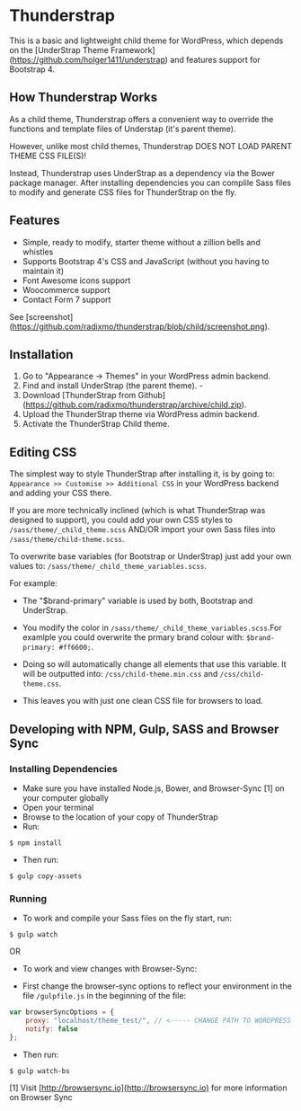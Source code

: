 # Thunderstrap
This is a basic and lightweight child theme for WordPress, which depends on the [UnderStrap Theme Framework] (https://github.com/holger1411/understrap) and features support for Bootstrap 4.

## How Thunderstrap Works
As a child theme, Thunderstrap offers a convenient way to override the functions and template files of Understap (it's parent theme).

However, unlike most child themes, Thunderstrap DOES NOT LOAD PARENT THEME CSS FILE(S)!

Instead, Thunderstrap uses UnderStrap as a dependency via the Bower package manager. After installing dependencies you can complile Sass files to modify and generate CSS files for ThunderStrap on the fly.

## Features
- Simple,  ready to modify, starter theme without a zillion bells and whistles
- Supports Bootstrap 4's CSS and JavaScript (without you having to maintain it)
- Font Awesome icons support
- Woocommerce support
- Contact Form 7 support

See [screenshot] (https://github.com/radixmo/thunderstrap/blob/child/screenshot.png).

## Installation
1. Go to "Appearance -> Themes" in your WordPress admin backend.
2. Find and install UnderStrap (the parent theme). - 
3. Download [ThunderStrap from Github] (https://github.com/radixmo/thunderstrap/archive/child.zip).
4. Upload the ThunderStrap theme via WordPress admin backend.
5. Activate the ThunderStrap Child theme.

## Editing CSS
The simplest way to style ThunderStrap after installing it, is by going to:  `Appearance >> Customise >> Additional CSS` in your WordPress backend and adding your CSS there.

If you are more technically inclined (which is what ThunderStrap was designed to support), you could add your own CSS styles to `/sass/theme/_child_theme.scss` AND/OR import your own Sass files into `/sass/theme/child-theme.scss`.

To overwrite base variables (for Bootstrap or UnderStrap) just add your own values to: `/sass/theme/_child_theme_variables.scss`.

For example:

- The "$brand-primary" variable is used by both, Bootstrap and UnderStrap.

- You modify the color in `/sass/theme/_child_theme_variables.scss`.For examlple you could overwrite the prmary brand colour with: `$brand-primary: #ff6600;`.

- Doing so will automatically change all elements that use this variable. It will be outputted into: `/css/child-theme.min.css`
and `/css/child-theme.css`.

- This leaves you with just one clean CSS file for browsers to load.

## Developing with NPM, Gulp, SASS and Browser Sync

### Installing Dependencies
- Make sure you have installed Node.js, Bower, and Browser-Sync [1] on your computer globally
- Open your terminal
- Browse to the location of your copy of ThunderStrap
- Run: 

`$ npm install`

- Then run: 

`$ gulp copy-assets`

### Running
- To work and compile your Sass files on the fly start, run:

`$ gulp watch`

OR

- To work and view changes with Browser-Sync:

- First change the browser-sync options to reflect your environment in the file `/gulpfile.js` in the beginning of the file:
```javascript
var browserSyncOptions = {
    proxy: "localhost/theme_test/", // <----- CHANGE PATH TO WORDPRESS INSTALL HERE
    notify: false
};
```
- Then run: 

`$ gulp watch-bs`

[1] Visit [http://browsersync.io](http://browsersync.io) for more information on Browser Sync
